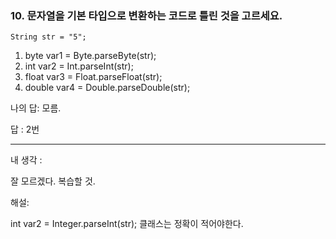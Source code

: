 ### 10. 문자열을 기본 타입으로 변환하는 코드로 틀린 것을 고르세요.

    String str = "5";

1. byte var1 = Byte.parseByte(str);
2. int var2 = Int.parseInt(str);
3. float var3 = Float.parseFloat(str);
4. double var4 = Double.parseDouble(str);

나의 답: 모름.

답 : 2번

---
내 생각 : 

잘 모르겠다. 복습할 것.

해설:

int var2 = Integer.parseInt(str);
클래스는 정확이 적어야한다.